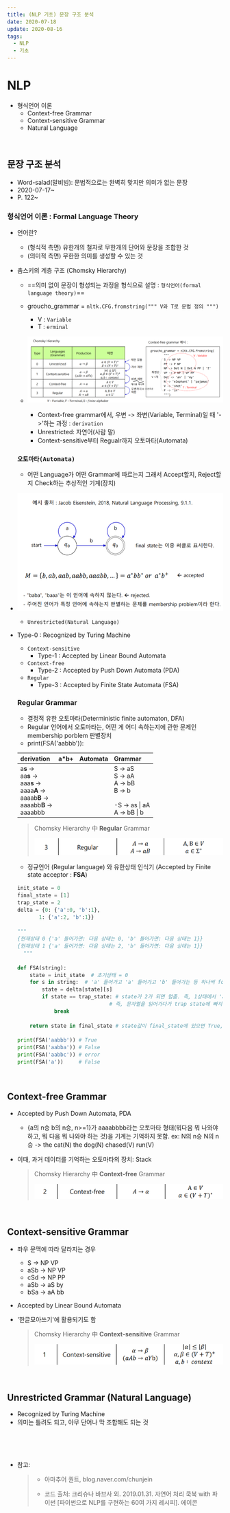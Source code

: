 ```yaml
---
title: (NLP 기초) 문장 구조 분석
date: 2020-07-18
update: 2020-08-16
tags:
  - NLP
  - 기초
---
```






# NLP

* 형식언어 이론
  * Context-free Grammar
  * Context-sensitive Grammar
  * Natural Language



<br>

## 문장 구조 분석

* Word-salad(말비빔): 문법적으로는 완벽히 맞지만 의미가 없는 문장
* 2020-07-17~
* P. 122~



### 형식언어 이론 : Formal Language Theory

* 언어란?

  * (형식적 측면) 유한개의 철자로 무한개의 단어와 문장을 조합한 것
  * (의미적 측면) 무한한 의미를 생성할 수 있는 것 

* 촘스키의 계층 구조 (Chomsky Hierarchy)

  * ==의미 없이 문장이 형성되는 과정을 형식으로 설명 : `형식언어(formal language theory)`==
  * groucho_grammar = `nltk.CFG.fromstring(""" V와 T로 문법 정의 """)`
    * V : `Variable`
    * T : `erminal`

  * ![image-20200717161151561](markdown-images/image-20200717161151561.png)
    * Context-free grammar에서, 우변 -> 좌변(Variable, Terminal)일 때 '->'하는 과정 : `derivation`
    * Unrestricted: 자연어(사람 말)
    * Context-sensitive부터 Regualr까지 오토마타(Automata)

  

  ### `오토마타(Automata)`

  * 어떤 Language가 어떤 Grammar에 따르는지 그래서 Accept할지, Reject할지 Check하는 추상적인 기계(장치)
* ![image-20200717161524521](markdown-images/image-20200717161524521.png)
  
  * `Unrestricted(Natural Language)`
* Type-0 : Recognized by Turing Machine
  * `Context-sensitive` 
    * Type-1 : Accepted by Linear Bound Automata
  * `Context-free` 
    * Type-2 : Accepted by Push Down Automata (PDA)
  * `Regular` 
    * Type-3 : Accepted by Finite State Automata (FSA)
  
  
  
  
  
  
  
  ### Regular Grammar
  
    * 결정적 유한 오토마타(Deterministic finite automaton, DFA)
    * Regular 언어에서 오토마타는, 어떤 게 어디 속하는지에 관한 문제인 membership porblem 판별장치
    * print(FSA('aabbb')):
  
  | derivation                                                   | a*b+ | Automata | Grammar                                                      |
  | ------------------------------------------------------------ | ---- | -------- | ------------------------------------------------------------ |
  | a**s** -> <br />aa**s** -> <br />aaa**s** -> <br />aaaa**A** -> <br />aaaab**B** -> <br />aaaabb**B** -> <br />aaaabbb |      |          | S -> aS<br />S -> aA<br />A -> bB<br />B -> b<br /><br />-S -> as \| aA<br />A -> bB \| b |
  
    >  Chomsky Hierarchy 中 **Regular** Grammar
    >
    > ![image-20200718020646135](markdown-images/image-20200718020646135.png)
  
  
  
  
    * 정규언어 (Regular language) 와 유한상태 인식기 (Accepted by Finite state acceptor : **FSA**)
  
  ``` python
  init_state = 0
  final_state = [1]
  trap_state = 2
  delta = {0: {'a':0, 'b':1}, 
         1: {'a':2, 'b':1}}
  
  """
  {현재상태 0 {'a' 들어가면: 다음 상태는 0, 'b' 들어가면: 다음 상태는 1}}
  {현재상태 1 {'a' 들어가면: 다음 상태는 2, 'b' 들어가면: 다음 상태는 1}}
    """
  
  def FSA(string):
      state = init_state  # 초기상태 = 0
      for s in string: 	# 'a' 들어가고 'a' 들어가고 'b' 들어가는 등 하나씩 for문에 입력됨! 
          state = delta[state][s]
          if state == trap_state: # state가 2가 되면 멈춤. 즉, 1상태에서 'a'가 들어오면 멈춤
              					# 즉, 문자열을 읽어가다가 trap state에 빠지면 reject 됨 
              break
    
      return state in final_state # state값이 final_state에 있으면 True, 없으면 False
  
  print(FSA('aabbb')) # True
  print(FSA('aabba')) # False
  print(FSA('aabbc')) # error
  print(FSA('a'))     # False
  ```





<br>

  ## Context-free Grammar

  * Accepted by Push Down Automata, PDA
  
    * {a의 n승 b의 n승, n>=1}가 aaaabbbb라는 오토마타 형태(뭐다음 뭐 나와야 하고, 뭐 다음 뭐 나와야 하는 것)을
    기계는 기억하지 못함.
      ex: N의 n승 N의 n승 -> the cat(N) the dog(N) chased(V) run(V)

  * 이때, 과거 데이터를 기억하는 오토마타의 장치: Stack
  
    
    
    > Chomsky Hierarchy 中 **Context-free** Grammar
    >
    > ![image-20200718021947962](markdown-images/image-20200718021947962.png)







<br>

  ## Context-sensitive Grammar

* 좌우 문맥에 따라 달라지는 경우
  
  * S -> NP VP
  * aSb -> NP VP
  * cSd -> NP PP
  * aSb -> aS by
  * bSa -> aA bb
  
* Accepted by Linear Bound Automata

* '한글모아쓰기'에 활용되기도 함

  

  > Chomsky Hierarchy 中 **Context-sensitive** Grammar
  >
  > ![image-20200718022925812](markdown-images/image-20200718022925812.png)





<br>

  ## Unrestricted Grammar (Natural Language)

  * Recognized by Turing Machine
  * 의미는 틀려도 되고, 아무 단어나 막 조합해도 되는 것









<br>

<br>

<br>



* 참고: 

  >* 아마추어 퀀트, blog.naver.com/chunjein
  >
  >* 코드 출처: 크리슈나 바브사 외. 2019.01.31. 자연어 처리 쿡북 with 파이썬 [파이썬으로 NLP를 구현하는 60여 가지 레시피]. 에이콘